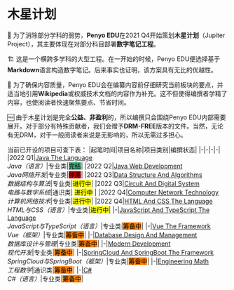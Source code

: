 # 木星计划

🚩 为了消除部分学科的弱势，**Penyo EDU**在2021 Q4开始策划**木星计划**（Jupiter Project），其主要体现在对部分科目部署**数字笔记工程**。

🏗️ 这是一个横跨多学科的大型工程。在一开始的时候，Penyo EDU便选择基于**Markdown**语言构造数字笔记。后来事实也证明，该方案具有无比的优越性。

📓 为了确保内容质量，Penyo EDU会在编纂内容前仔细研究当前板块的要点，并适当地引用**Wikipedia**或权威技术文档的内容作为补充。这不但使得编撰者学精了内容，也使阅读者快速聚焦要点、节省时间。

🆓 由于木星计划是完全**公益、非盈利**的，所以编撰只会围绕Penyo EDU内部需要展开。对于部分有特殊贡献者，我们会赠予**DRM-FREE**版本的文件。当然，无论有无DRM，对于一般阅读者来说是无影响的，所以无需过多担心。

当前已开设的项目可查下表：
|起笔时间|项目名称|项目类别|编撰状态|
|-|-|-|-|
|2022 Q1|[Java The Language](Java（语言）/Java.JPI.pdf)<br>*Java（语言）*|专业类|<mark style="background-color: #3EAF7C;">完结</mark>|
|2022 Q2|[Java Web Development](Java网络开发/Java.Web.Dev.JPI.pdf)<br>*Java网络开发*|专业类|<mark style="background-color: #CC0000;">停滞</mark>|
|2022 Q3|[Data Structure And Algorithms](数据结构与算法/Data.Structure.And.Algorithms.JPI.pdf)<br>*数据结构与算法*|专业类|<mark>进行中</mark>|
|2022 Q3|[Circuit And Digital System](电路与数字系统/Circuit.And.Digital.System.JPI.pdf)<br>*电路与数字系统*|通识类| <mark>进行中</mark>                                    |
|2022 Q4|[Computer Network Technology](计算机网络技术/Computer.Network.Technology.JPI.pdf)<br>*计算机网络技术*|专业类|<mark>进行中</mark>|
|2022 Q4|[HTML And CSS The Language](HTML与CSS（语言）/HTML.And.CSS.JPI.pdf)<br>*HTML与CSS（语言）*|专业类|<mark>进行中</mark>|
|-|[JavaScript And TypeScript The Language](JavaScript与TypeScript（语言）/JavaScript.And.TypeScript.JPI.pdf)<br>*JavaScript与TypeScript（语言）*|专业类|<mark style="background-color: #FF8000;">筹备中</mark>|
|-|[Vue The Framework](Vue（框架）/Vue.JPI.pdf)<br>*Vue（框架）*|专业类|<mark style="background-color: #FF8000;">筹备中</mark>|
|-|[Database Design And Management](数据库设计与管理/Database.Design.And.Management.JPI.pdf)<br>*数据库设计与管理*|专业类|<mark style="background-color: #FF8000;">筹备中</mark>|
|-|[Modern Development](现代开发/Modern.Development.JPI.pdf)<br>*现代开发*|专业类|<mark style="background-color: #FF8000;">筹备中</mark>|
|-|[SpringCloud And SpringBoot The Framework](SpringCloud与SpringBoot（框架）/SpringCloud.And.SpringBoot.The.Framework.JPI.pdf)<br>*SpringCloud与SpringBoot（框架）*|专业类|<mark style="background-color: #FF8000;">筹备中</mark>|
|-|[Engineering Math](工程数学/Engineering.Math.JPI.pdf)<br>*工程数学*|通识类|<mark style="background-color: #FF8000;">筹备中</mark>|
|-|[C#](C#（语言/CSharp.JPI.md）)<br>*C#（语言）*|专业类|<mark style="background-color: #FF8000;">筹备中</mark>|
